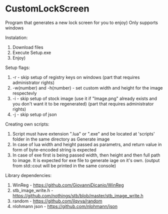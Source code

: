 # CustomLockScreen
 Program that generates a new lock screen for you to enjoy)
 Only supports windows

 Instalation:
 1. Download files
 2. Execute Setup.exe
 3. Enjoy)

 Setup flags:
 1. -r - skip setup of registry keys on windows (part that requires administrator rights)
 2. -w(number) and -h(number) - set custom width and height for the image respectevly
 3. -i - skip setup of stock image (use it if "Image.png" already exists and you don't want it to be regenerated) (part that requires administrator rights)
 4. -j - skip setup of json

 Creating own scripts:
 1. Script must have extension ".lua" or ".exe" and be located at 'scripts' folder in the same directory as Generate image
 2. In case of lua width and height passed as parametrs, and return value in form of byte-encoded string is expected
 3. In case of exe first is being passed width, then height and then full path to image. It is expected for exe file to generate iage on it's own. (output from std::cout will be printed in the same console)
 

 Library dependencies:
 1. WinReg - https://github.com/GiovanniDicanio/WinReg
 2. stb_image_write.h - https://github.com/nothings/stb/blob/master/stb_image_write.h
 3. random - https://github.com/ilqvya/random
 4. nlohmann json - https://github.com/nlohmann/json
